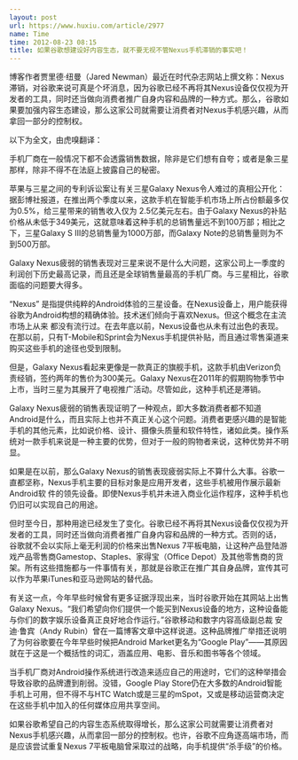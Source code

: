 ```yaml
---
layout: post
url: https://www.huxiu.com/article/2977
name: Time
time: 2012-08-23 08:15
title: 如果谷歌想建设好内容生态，就不要无视不管Nexus手机滞销的事实吧！
---
```

博客作者贾里德·纽曼（Jared Newman）最近在时代杂志网站上撰文称：Nexus滞销，对谷歌来说可真是个坏消息，因为谷歌已经不再将其Nexus设备仅仅视为开发者的工具，同时还当做向消费者推广自身内容和品牌的一种方式。那么，谷歌如果要加强内容生态建设，那么这家公司就需要让消费者对Nexus手机感兴趣，从而拿回一部分的控制权。

以下为全文，由虎嗅翻译：

手机厂商在一般情况下都不会透露销售数据，除非是它们想有自夸；或者是象三星那样，除非不得不在法庭上披露自己的秘密。

苹果与三星之间的专利诉讼案让有关三星Galaxy Nexus令人难过的真相公开化：据彭博社报道，在推出两个季度以来，这款手机在智能手机市场上所占份额最多仅为0.5%，给三星带来的销售收入仅为 2.5亿美元左右。由于Galaxy Nexus的补贴价格从未低于349美元，这就意味着这种手机的总销售量远不到100万部；相比之下，三星Galaxy S III的总销售量为1000万部，而Galaxy Note的总销售量则为不到500万部。

Galaxy Nexus疲弱的销售表现对三星来说不是什么大问题，这家公司上一季度的利润创下历史最高记录，而且还是全球销售量最高的手机厂商。与三星相比，谷歌面临的问题要大得多。

“Nexus” 是指提供纯粹的Android体验的三星设备。在Nexus设备上，用户能获得谷歌为Android构想的精确体验。技术迷们倾向于喜欢Nexus。但这个概念在主流市场上从来 都没有流行过。在去年底以前，Nexus设备也从未有过出色的表现。在那以前，只有T-Mobile和Sprint会为Nexus手机提供补贴，而且通过零售渠道来购买这些手机的途径也受到限制。

但是，Galaxy Nexus看起来更像是一款真正的旗舰手机，这款手机由Verizon负责经销，签约两年的售价为300美元。Galaxy Nexus在2011年的假期购物季节中上市，当时三星为其展开了电视推广活动。尽管如此，这种手机还是滞销。

Galaxy Nexus疲弱的销售表现证明了一种观点，即大多数消费者都不知道Android是什么，而且实际上也并不真正关心这个问题。消费者更感兴趣的是智能手机的其他元素，比如说价格、设计、摄像头质量和软件特性，诸如此类。操作系统对一款手机来说是一种主要的优势，但对于一般的购物者来说，这种优势并不明显。

如果是在以前，那么Galaxy Nexus的销售表现疲弱实际上不算什么大事。谷歌一直都坚称，Nexus手机主要的目标对象是应用开发者，这些手机被用作展示最新Android软 件的领先设备。即使Nexus手机并未进入商业化运作程序，这种手机也仍旧可以实现自己的用途。

但时至今日，那种用途已经发生了变化。谷歌已经不再将其Nexus设备仅仅视为开发者的工具，同时还当做向消费者推广自身内容和品牌的一种方式。否则的话， 谷歌就不会以实际上毫无利润的价格来出售Nexus 7平板电脑，让这种产品登陆游戏产品零售商Gamestop、Staples、家得宝（Office Depot）及其他零售商的货架。所有这些措施都与一件事情有关，那就是谷歌正在推广其自身品牌，宣传其可以作为苹果iTunes和亚马逊网站的替代品。

有关这一点，今年早些时候曾有更多证据浮现出来，当时谷歌开始在其网站上出售Galaxy Nexus。“我们希望向你们提供一个能买到Nexus设备的地方，这种设备能与你们的数字娱乐设备真正良好地合作运行。”谷歌移动和数字内容高级副总裁 安迪·鲁宾（Andy Rubin）曾在一篇博客文章中这样说道。这种品牌推广举措还说明了为何谷歌要在今年早些时候把Android Market更名为“Google Play”——其原因就在于这是一个概括性的词汇，涵盖应用、电影、音乐和图书等各个领域。

当手机厂商对Android操作系统进行改造来适应自己的用途时，它们的这种举措会导致谷歌的品牌遭到削弱。没错，Google Play Store仍在大多数的Android智能手机上可用，但不得不与HTC Watch或是三星的mSpot，又或是移动运营商决定在这些手机中加入的任何媒体应用共享空间。

如果谷歌希望自己的内容生态系统取得增长，那么这家公司就需要让消费者对Nexus手机感兴趣，从而拿回一部分的控制权。也许，谷歌不应角逐高端市场，而是应该尝试重复Nexus 7平板电脑曾采取过的战略，向手机提供“杀手级”的价格。

